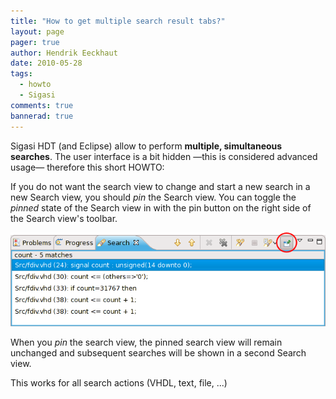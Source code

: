 ```yaml
---
title: "How to get multiple search result tabs?"
layout: page 
pager: true
author: Hendrik Eeckhaut
date: 2010-05-28
tags: 
  - howto
  - Sigasi
comments: true
bannerad: true
---
```


Sigasi HDT (and Eclipse) allow to perform <strong>multiple, simultaneous searches</strong>. The user interface is a bit hidden —this is considered advanced usage— therefore this short HOWTO:

If you do not want the search view to change and start a new search in a new Search view, you should <em>pin</em> the Search view. You can toggle the <em>pinned</em> state of the Search view in with the <emp>pin</em> button on the right side of the Search view's toolbar.

![Pinned Search View](images/pin_search_view_a.png)

When you <em>pin</em> the search view, the pinned search view will remain unchanged and subsequent searches will be shown in a second Search view.

This works for all search actions (VHDL, text, file, ...)
